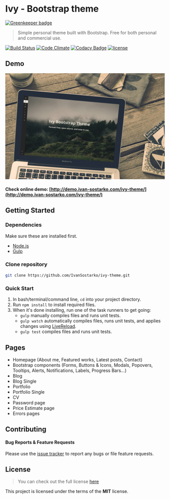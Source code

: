 # Ivy - Bootstrap theme

[![Greenkeeper badge](https://badges.greenkeeper.io/IvanSostarko/ivy-theme.svg)](https://greenkeeper.io/)
> Simple personal theme built with Bootstrap.
> Free for both personal and commercial use.

[![Build Status](https://travis-ci.org/IvanSostarko/ivy-theme.svg?branch=master)](https://travis-ci.org/IvanSostarko/ivy-theme)
[![Code Climate](https://codeclimate.com/github/IvanSostarko/ivy-theme/badges/gpa.svg)](https://codeclimate.com/github/IvanSostarko/ivy-theme)
[![Codacy Badge](https://api.codacy.com/project/badge/Grade/41c7e08e52254bb49f69f0a6a626b42f)](https://www.codacy.com/app/ivan-sostarko/ivy-theme?utm_source=github.com&amp;utm_medium=referral&amp;utm_content=IvanSostarko/ivy-theme&amp;utm_campaign=Badge_Grade)
[![license](https://img.shields.io/github/license/mashape/apistatus.svg?maxAge=2592000)](https://github.com/IvanSostarko/ivy-theme/blob/master/LICENSE)

## Demo
![](https://raw.githubusercontent.com/IvanSostarko/ivy-theme/master/src/images/screenshoot.jpg)

#### Check online demo:  [http://demo.ivan-sostarko.com/ivy-theme/](http://demo.ivan-sostarko.com/ivy-theme/)

## Getting Started

### Dependencies
Make sure these are installed first.

* [Node.js](http://nodejs.org)
* [Gulp](http://gulpjs.com) 

### Clone repository
```sh
git clone https://github.com/IvanSostarko/ivy-theme.git
```

### Quick Start

1. In bash/terminal/command line, `cd` into your project directory.
2. Run `npm install` to install required files.
3. When it's done installing, run one of the task runners to get going:
	* `gulp` manually compiles files and runs unit tests.
	* `gulp watch` automatically compiles files, runs unit tests, and applies changes using [LiveReload](http://livereload.com/).
	* `gulp test` compiles files and runs unit tests.
	
## Pages

- Homepage (About me, Featured works, Latest posts, Contact)
- Bootstrap components (Forms, Buttons & Icons, Modals, Popovers, Tooltips, Alerts, Notifications, Labels, Progress Bars...)
- Blog
- Blog Single
- Portfolio
- Portfolio Single
- CV 
- Password page
- Price Estimate page
- Errors pages

## Contributing
#### Bug Reports & Feature Requests

Please use the [issue tracker](https://github.com/IvanSostarko/ivy-theme/issues) to report any bugs or file feature requests.


## License
>You can check out the full license [here](https://github.com/IvanSostarko/ivy-theme/blob/master/LICENSE)

This project is licensed under the terms of the **MIT** license.
